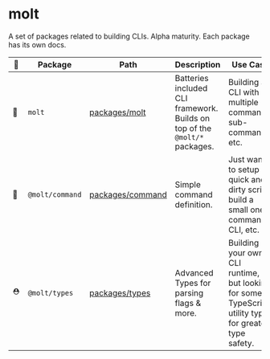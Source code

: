 # molt

A set of packages related to building CLIs. Alpha maturity. Each package has its own docs.

| 📛  | Package         | Path                                    | Description                                                                | Use Case                                                                                              |
| --- | --------------- | --------------------------------------- | -------------------------------------------------------------------------- | ----------------------------------------------------------------------------------------------------- |
| 🌲  | `molt`          | [packages/molt](./packages/molt/)       | Batteries included CLI framework. Builds on top of the `@molt/*` packages. | Building a CLI with multiple commands, sub-commands, etc.                                             |
| 🌱  | `@molt/command` | [packages/command](./packages/command/) | Simple command definition.                                                 | Just want to setup a quick and dirty script, build a small one-command CLI, etc.                      |
| ⛑   | `@molt/types`   | [packages/types](./packages/types/)     | Advanced Types for parsing flags & more.                                   | Building your own CLI runtime, but looking for some TypeScript utility types for greater type safety. |
